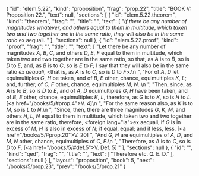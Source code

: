 {
  "id": "elem.5.22",
  "kind": "proposition",
  "frag": "prop.22",
  "title": "BOOK V: Proposition 22.",
  "text": null,
  "sections": [
    {
      "id": "elem.5.22.theorem",
      "kind": "theorem",
      "frag": "",
      "title": "",
      "text": [
        "<var>If there be any number of magnitudes whatever</var>, <var>and others equal to them in multitude</var>, <var>which taken two and two together are in the same ratio</var>, <var>they will also be in the same ratio</var> ex aequali. "
      ],
      "sections": null
    },
    {
      "id": "elem.5.22.proof",
      "kind": "proof",
      "frag": "",
      "title": "",
      "text": [
        "Let there be any number of magnitudes <var>A</var>, <var>B</var>, <var>C</var>, and others <var>D</var>, <var>E</var>, <var>F</var> equal to them in multitude, which taken two and two together are in the same ratio, so that, as <var>A</var> is to <var>B</var>, so is <var>D</var> to <var>E</var>, and, as <var>B</var> is to <var>C</var>, so is <var>E</var> to <var>F</var>; I say that they will also be in the same ratio <var>ex aequali</var>, &lt;that is, as <var>A</var> is to <var>C</var>, so is <var>D</var> to <var>F</var>&gt;.\n       ",
        "For of <var>A</var>, <var>D</var> let equimultiples <var>G</var>, <var>H</var> be taken, and of <var>B</var>, <var>E</var> other, chance, equimultiples <var>K</var>, <var>L</var>; and, further, of <var>C</var>, <var>F</var> other, chance, equimultiples <var>M</var>, <var>N</var>. \n      ",
        "Then, since, as <var>A</var> is to <var>B</var>, so is <var>D</var> to <var>E</var>, and of <var>A</var>, <var>D</var> equimultiples <var>G</var>, <var>H</var> have been taken, and of <var>B</var>, <var>E</var> other, chance, equimultiples <var>K</var>, <var>L</var>, therefore, as <var>G</var> is to <var>K</var>, so is <var>H</var> to <var>L</var>. [<a href=\"/books/5/#prop.4\">V. 4</a>]\n      ",
        "For the same reason also, as <var>K</var> is to <var>M</var>, so is <var>L</var> to <var>N</var>.\n      ",
        "Since, then, there are three magnitudes <var>G</var>, <var>K</var>, <var>M</var>, and others <var>H</var>, <var>L</var>, <var>N</var> equal to them in multitude, which taken two and two together are in the same ratio, therefore, <foreign lang=\"la\">ex aequali</foreign>, if <var>G</var> is in excess of <var>M</var>, <var>H</var> is also in excess of <var>N</var>; if equal, equal; and if less, less. [<a href=\"/books/5/#prop.20\">V. 20</a>] ",
        "And <var>G</var>, <var>H</var> are equimultiples of <var>A</var>, <var>D</var>, and <var>M</var>, <var>N</var> other, chance, equimultiples of <var>C</var>, <var>F</var>.\n      ",
        "Therefore, as <var>A</var> is to <var>C</var>, so is <var>D</var> to <var>F</var>. [<a href=\"/books/5/#def.5\">V. Def. 5</a>] "
      ],
      "sections": null
    },
    {
      "id": "",
      "kind": "qed",
      "frag": "",
      "title": "",
      "text": [
        "Therefore etc. Q. E. D."
      ],
      "sections": null
    }
  ],
  "layout": "proposition",
  "book": 5,
  "next": "/books/5/prop.23",
  "prev": "/books/5/prop.21"
}
